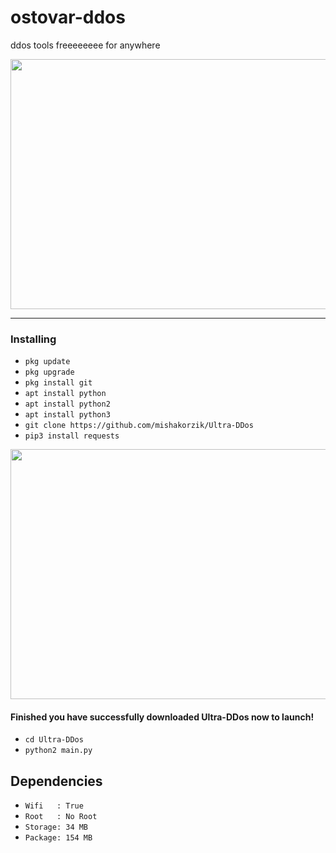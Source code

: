 # ostovar-ddos
ddos tools freeeeeeee for anywhere

<img src="https://github.com/user-attachments/assets/9a29b97d-cb1c-47c9-a5c3-7475be9170ce" width="600" height="400" />

----

### Installing

* `pkg update`
* `pkg upgrade`
* `pkg install git`
* `apt install python`
* `apt install python2`
* `apt install python3`
* `git clone https://github.com/mishakorzik/Ultra-DDos`
* `pip3 install requests`

<img src="" width="600" height="400" />

#### Finished you have successfully downloaded Ultra-DDos now to launch!

* `cd Ultra-DDos`
* `python2 main.py`


## Dependencies

* `Wifi   : True`
* `Root   : No Root`
* `Storage: 34 MB`
* `Package: 154 MB`

